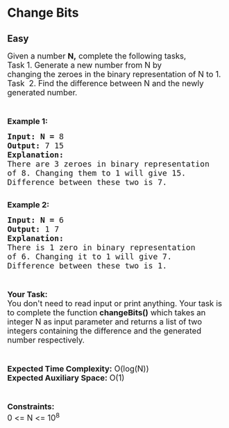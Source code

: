 # Change Bits
## Easy 
<div class="problem-statement" style="user-select: auto;">
                <p style="user-select: auto;"></p><p style="user-select: auto;"><span style="font-size: 18px; user-select: auto;">Given a number <strong style="user-select: auto;">N,</strong>&nbsp;complete the following&nbsp;tasks,<br style="user-select: auto;">
Task 1. Generate a new number from&nbsp;N&nbsp;by changing&nbsp;the&nbsp;zeroes in the binary&nbsp;representation of N to 1.<br style="user-select: auto;">
Task &nbsp;2. Find the difference between N and the newly generated number.</span></p>

<p style="user-select: auto;">&nbsp;</p>

<p style="user-select: auto;"><span style="font-size: 18px; user-select: auto;"><strong style="user-select: auto;">Example 1:</strong> </span></p>

<pre style="user-select: auto;"><span style="font-size: 18px; user-select: auto;"><strong style="user-select: auto;">Input:</strong> <strong style="user-select: auto;">N = </strong>8 
<strong style="user-select: auto;">Output: </strong>7 15
<strong style="user-select: auto;">Explanation:</strong>
There are 3 zeroes in binary representation
of 8. Changing them to 1 will give 15.
Difference between these two is 7.</span></pre>

<p style="user-select: auto;"><br style="user-select: auto;">
<span style="font-size: 18px; user-select: auto;"><strong style="user-select: auto;">Example 2:</strong> </span></p>

<pre style="user-select: auto;"><span style="font-size: 18px; user-select: auto;"><strong style="user-select: auto;">Input:</strong> <strong style="user-select: auto;">N = </strong>6 
<strong style="user-select: auto;">Output: </strong>1 7
<strong style="user-select: auto;">Explanation:</strong>
There is 1 zero in binary representation
of 6. Changing it to 1 will give 7.
Difference between these two is 1.</span></pre>

<p style="user-select: auto;">&nbsp;</p>

<p style="user-select: auto;"><span style="font-size: 18px; user-select: auto;"><strong style="user-select: auto;">Your Task:</strong><br style="user-select: auto;">
You don't need to read input or print anything. Your task is to complete the function <strong style="user-select: auto;">changeBits()</strong> which takes an integer N as input parameter&nbsp;and returns a list of two integers containing the difference and the generated number respectively.</span></p>

<p style="user-select: auto;">&nbsp;</p>

<p style="user-select: auto;"><span style="font-size: 18px; user-select: auto;"><strong style="user-select: auto;">Expected Time Complexity:</strong> O(log(N))<br style="user-select: auto;">
<strong style="user-select: auto;">Expected Auxiliary Space:</strong> O(1)</span></p>

<p style="user-select: auto;">&nbsp;</p>

<p style="user-select: auto;"><span style="font-size: 18px; user-select: auto;"><strong style="user-select: auto;">Constraints:</strong></span><br style="user-select: auto;">
<span style="font-size: 18px; user-select: auto;">0 &lt;= N &lt;= 10<sup style="user-select: auto;">8</sup></span></p>
 <p style="user-select: auto;"></p>
            </div>